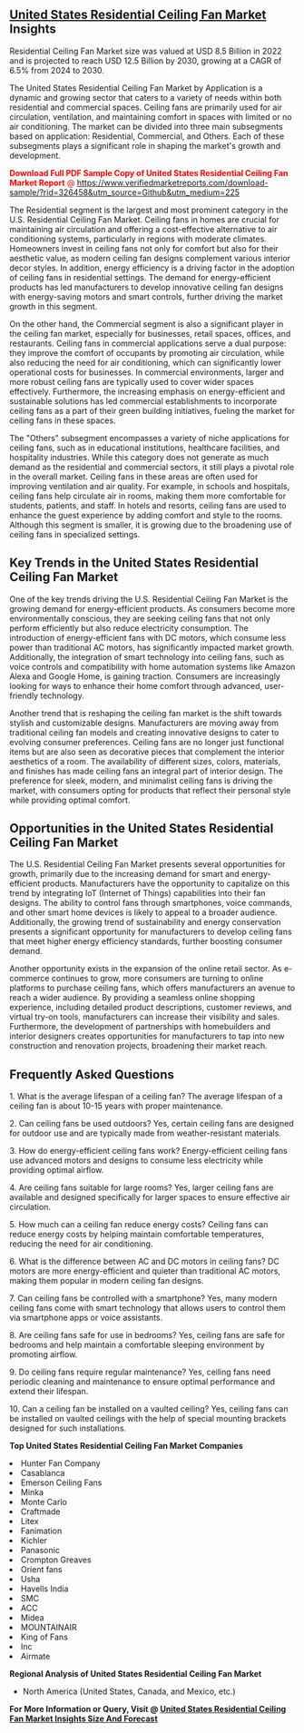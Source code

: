 <h2><a href="https://www.verifiedmarketreports.com/download-sample/?rid=326458&amp;utm_source=Github&amp;utm_medium=225" target="_blank">United States Residential Ceiling Fan Market</a> Insights</h2><p>Residential Ceiling Fan Market size was valued at USD 8.5 Billion in 2022 and is projected to reach USD 12.5 Billion by 2030, growing at a CAGR of 6.5% from 2024 to 2030.</p><p> <p>The United States Residential Ceiling Fan Market by Application is a dynamic and growing sector that caters to a variety of needs within both residential and commercial spaces. Ceiling fans are primarily used for air circulation, ventilation, and maintaining comfort in spaces with limited or no air conditioning. The market can be divided into three main subsegments based on application: Residential, Commercial, and Others. Each of these subsegments plays a significant role in shaping the market's growth and development.</p> <p><p><span class=""><span style="color: #ff0000;"><strong>Download Full PDF Sample Copy of United States Residential Ceiling Fan Market Report</strong> @ </span><a href="https://www.verifiedmarketreports.com/download-sample/?rid=326458&amp;utm_source=Github&amp;utm_medium=225" target="_blank">https://www.verifiedmarketreports.com/download-sample/?rid=326458&amp;utm_source=Github&amp;utm_medium=225</a></span></p></p> <p>The Residential segment is the largest and most prominent category in the U.S. Residential Ceiling Fan Market. Ceiling fans in homes are crucial for maintaining air circulation and offering a cost-effective alternative to air conditioning systems, particularly in regions with moderate climates. Homeowners invest in ceiling fans not only for comfort but also for their aesthetic value, as modern ceiling fan designs complement various interior decor styles. In addition, energy efficiency is a driving factor in the adoption of ceiling fans in residential settings. The demand for energy-efficient products has led manufacturers to develop innovative ceiling fan designs with energy-saving motors and smart controls, further driving the market growth in this segment.</p> <p>On the other hand, the Commercial segment is also a significant player in the ceiling fan market, especially for businesses, retail spaces, offices, and restaurants. Ceiling fans in commercial applications serve a dual purpose: they improve the comfort of occupants by promoting air circulation, while also reducing the need for air conditioning, which can significantly lower operational costs for businesses. In commercial environments, larger and more robust ceiling fans are typically used to cover wider spaces effectively. Furthermore, the increasing emphasis on energy-efficient and sustainable solutions has led commercial establishments to incorporate ceiling fans as a part of their green building initiatives, fueling the market for ceiling fans in these spaces.</p> <p>The "Others" subsegment encompasses a variety of niche applications for ceiling fans, such as in educational institutions, healthcare facilities, and hospitality industries. While this category does not generate as much demand as the residential and commercial sectors, it still plays a pivotal role in the overall market. Ceiling fans in these areas are often used for improving ventilation and air quality. For example, in schools and hospitals, ceiling fans help circulate air in rooms, making them more comfortable for students, patients, and staff. In hotels and resorts, ceiling fans are used to enhance the guest experience by adding comfort and style to the rooms. Although this segment is smaller, it is growing due to the broadening use of ceiling fans in specialized settings.</p> <h2>Key Trends in the United States Residential Ceiling Fan Market</h2> <p>One of the key trends driving the U.S. Residential Ceiling Fan Market is the growing demand for energy-efficient products. As consumers become more environmentally conscious, they are seeking ceiling fans that not only perform efficiently but also reduce electricity consumption. The introduction of energy-efficient fans with DC motors, which consume less power than traditional AC motors, has significantly impacted market growth. Additionally, the integration of smart technology into ceiling fans, such as voice controls and compatibility with home automation systems like Amazon Alexa and Google Home, is gaining traction. Consumers are increasingly looking for ways to enhance their home comfort through advanced, user-friendly technology.</p> <p>Another trend that is reshaping the ceiling fan market is the shift towards stylish and customizable designs. Manufacturers are moving away from traditional ceiling fan models and creating innovative designs to cater to evolving consumer preferences. Ceiling fans are no longer just functional items but are also seen as decorative pieces that complement the interior aesthetics of a room. The availability of different sizes, colors, materials, and finishes has made ceiling fans an integral part of interior design. The preference for sleek, modern, and minimalist ceiling fans is driving the market, with consumers opting for products that reflect their personal style while providing optimal comfort.</p> <h2>Opportunities in the United States Residential Ceiling Fan Market</h2> <p>The U.S. Residential Ceiling Fan Market presents several opportunities for growth, primarily due to the increasing demand for smart and energy-efficient products. Manufacturers have the opportunity to capitalize on this trend by integrating IoT (Internet of Things) capabilities into their fan designs. The ability to control fans through smartphones, voice commands, and other smart home devices is likely to appeal to a broader audience. Additionally, the growing trend of sustainability and energy conservation presents a significant opportunity for manufacturers to develop ceiling fans that meet higher energy efficiency standards, further boosting consumer demand.</p> <p>Another opportunity exists in the expansion of the online retail sector. As e-commerce continues to grow, more consumers are turning to online platforms to purchase ceiling fans, which offers manufacturers an avenue to reach a wider audience. By providing a seamless online shopping experience, including detailed product descriptions, customer reviews, and virtual try-on tools, manufacturers can increase their visibility and sales. Furthermore, the development of partnerships with homebuilders and interior designers creates opportunities for manufacturers to tap into new construction and renovation projects, broadening their market reach.</p> <h2>Frequently Asked Questions</h2> <p>1. What is the average lifespan of a ceiling fan? The average lifespan of a ceiling fan is about 10-15 years with proper maintenance.</p> <p>2. Can ceiling fans be used outdoors? Yes, certain ceiling fans are designed for outdoor use and are typically made from weather-resistant materials.</p> <p>3. How do energy-efficient ceiling fans work? Energy-efficient ceiling fans use advanced motors and designs to consume less electricity while providing optimal airflow.</p> <p>4. Are ceiling fans suitable for large rooms? Yes, larger ceiling fans are available and designed specifically for larger spaces to ensure effective air circulation.</p> <p>5. How much can a ceiling fan reduce energy costs? Ceiling fans can reduce energy costs by helping maintain comfortable temperatures, reducing the need for air conditioning.</p> <p>6. What is the difference between AC and DC motors in ceiling fans? DC motors are more energy-efficient and quieter than traditional AC motors, making them popular in modern ceiling fan designs.</p> <p>7. Can ceiling fans be controlled with a smartphone? Yes, many modern ceiling fans come with smart technology that allows users to control them via smartphone apps or voice assistants.</p> <p>8. Are ceiling fans safe for use in bedrooms? Yes, ceiling fans are safe for bedrooms and help maintain a comfortable sleeping environment by promoting airflow.</p> <p>9. Do ceiling fans require regular maintenance? Yes, ceiling fans need periodic cleaning and maintenance to ensure optimal performance and extend their lifespan.</p> <p>10. Can a ceiling fan be installed on a vaulted ceiling? Yes, ceiling fans can be installed on vaulted ceilings with the help of special mounting brackets designed for such installations.</p> </p><p><strong>Top United States Residential Ceiling Fan Market Companies</strong></p><div data-test-id=""><p><li>Hunter Fan Company</li><li> Casablanca</li><li> Emerson Ceiling Fans</li><li> Minka</li><li> Monte Carlo</li><li> Craftmade</li><li> Litex</li><li> Fanimation</li><li> Kichler</li><li> Panasonic</li><li> Crompton Greaves</li><li> Orient fans</li><li> Usha</li><li> Havells India</li><li> SMC</li><li> ACC</li><li> Midea</li><li> MOUNTAINAIR</li><li> King of Fans</li><li> Inc</li><li> Airmate</li></p><div><strong>Regional Analysis of&nbsp;United States Residential Ceiling Fan Market</strong></div><ul><li dir="ltr"><p dir="ltr">North America&nbsp;(United States, Canada, and Mexico, etc.)</p></li></ul><p><strong>For More Information or Query, Visit @&nbsp;</strong><strong><a href="https://www.verifiedmarketreports.com/product/residential-ceiling-fan-market/?utm_source=Github&amp;utm_medium=225" target="_blank">United States Residential Ceiling Fan Market Insights Size And Forecast</a></strong></p></div>
